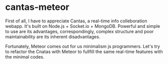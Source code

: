 cantas-meteor
=============

First of all, I have to appreciate Cantas, a real-time info colleboration webapp. It's built on Node.js + Socket.io + MongoDB. Powerful and simple to use are its advantages, correspondingly, complex structure and poor maintainability are its inherent disadvantages.

Fortunately, Meteor comes out for us minimalism js programmers. Let's try to refactor the Cnatas with Meteor to fullfill the same real-time features with the minimal codes.
